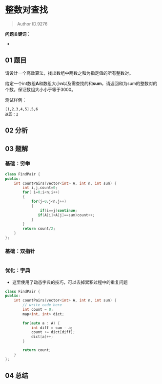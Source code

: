 # 整数对查找
> Author ID.9276 

**问题关键词：**

- 

## 01 题目


请设计一个高效算法，找出数组中两数之和为指定值的所有整数对。

给定一个int数组**A**和数组大小**n**以及需查找的和**sum**，请返回和为sum的整数对的个数。保证数组大小小于等于3000。

测试样例：

```
[1,2,3,4,5],5,6
返回：2
```

## 02 分析



## 03 题解

### 基础：穷举

```c++
class FindPair {
public:
    int countPairs(vector<int> A, int n, int sum) {
        int i,j,count=0;
        for( i=0;i<n;i++)
        {
            for(j=0;j<n;j++)
            {
                if(i==j)continue;
               if(A[i]+A[j]==sum)count++;
            }
        }      
        return count/2;
    }
};
```



### 基础：双指针

```c++

```

### 优化：字典

- 这里使用了动态字典的技巧，可以去掉累积过程中的重复问题

```c++
class FindPair {
public:
    int countPairs(vector<int> A, int n, int sum) {
        // write code here
        int count = 0;
        map<int, int> dict;
        
        for(auto a : A) {
            int diff = sum - a;
            count += dict[diff];
            dict[a]++;
        }

        return count;
    }
};
```





## 04 总结


